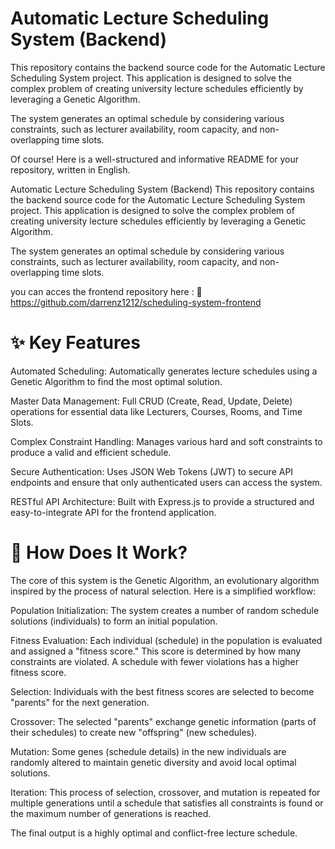 # Automatic Lecture Scheduling System (Backend)
This repository contains the backend source code for the Automatic Lecture Scheduling System project. This application is designed to solve the complex problem of creating university lecture schedules efficiently by leveraging a Genetic Algorithm.

The system generates an optimal schedule by considering various constraints, such as lecturer availability, room capacity, and non-overlapping time slots.

Of course! Here is a well-structured and informative README for your repository, written in English.

Automatic Lecture Scheduling System (Backend)
This repository contains the backend source code for the Automatic Lecture Scheduling System project. This application is designed to solve the complex problem of creating university lecture schedules efficiently by leveraging a Genetic Algorithm.

The system generates an optimal schedule by considering various constraints, such as lecturer availability, room capacity, and non-overlapping time slots.


you can acces the frontend repository here : 
🔗 https://github.com/darrenz1212/scheduling-system-frontend



# ✨ Key Features
Automated Scheduling: Automatically generates lecture schedules using a Genetic Algorithm to find the most optimal solution.

Master Data Management: Full CRUD (Create, Read, Update, Delete) operations for essential data like Lecturers, Courses, Rooms, and Time Slots.

Complex Constraint Handling: Manages various hard and soft constraints to produce a valid and efficient schedule.

Secure Authentication: Uses JSON Web Tokens (JWT) to secure API endpoints and ensure that only authenticated users can access the system.

RESTful API Architecture: Built with Express.js to provide a structured and easy-to-integrate API for the frontend application.



# 🧬 How Does It Work?
The core of this system is the Genetic Algorithm, an evolutionary algorithm inspired by the process of natural selection. Here is a simplified workflow:

Population Initialization: The system creates a number of random schedule solutions (individuals) to form an initial population.

Fitness Evaluation: Each individual (schedule) in the population is evaluated and assigned a "fitness score." This score is determined by how many constraints are violated. A schedule with fewer violations has a higher fitness score.

Selection: Individuals with the best fitness scores are selected to become "parents" for the next generation.

Crossover: The selected "parents" exchange genetic information (parts of their schedules) to create new "offspring" (new schedules).

Mutation: Some genes (schedule details) in the new individuals are randomly altered to maintain genetic diversity and avoid local optimal solutions.

Iteration: This process of selection, crossover, and mutation is repeated for multiple generations until a schedule that satisfies all constraints is found or the maximum number of generations is reached.

The final output is a highly optimal and conflict-free lecture schedule.

